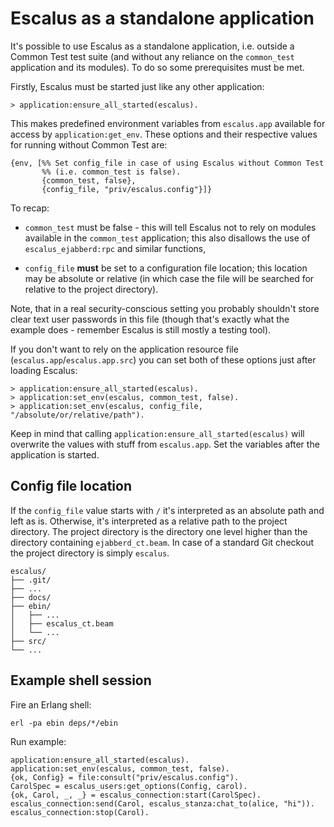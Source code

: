# Escalus as a standalone application

It's possible to use Escalus as a standalone application,
i.e. outside a Common Test test suite (and without any reliance
on the `common_test` application and its modules).
To do so some prerequisites must be met.

Firstly, Escalus must be started just like any other application:

    > application:ensure_all_started(escalus).

This makes predefined environment variables from `escalus.app` available
for access by `application:get_env`.
These options and their respective values for running without Common Test are:

    {env, [%% Set config_file in case of using Escalus without Common Test
           %% (i.e. common_test is false).
           {common_test, false},
           {config_file, "priv/escalus.config"}]}

To recap:

-   `common_test` must be false - this will tell Escalus not to rely on
    modules available in the `common_test` application;
    this also disallows the use of `escalus_ejabberd:rpc` and similar
    functions,

-   `config_file` **must** be set to a configuration file location;
    this location may be absolute or relative (in which case the file will
    be searched for relative to the project directory).

Note, that in a real security-conscious setting you probably shouldn't
store clear text user passwords in this file (though that's exactly what
the example does - remember Escalus is still mostly a testing tool).

If you don't want to rely on the application resource file
(`escalus.app`/`escalus.app.src`) you can set both of these options just
after loading Escalus:

    > application:ensure_all_started(escalus).
    > application:set_env(escalus, common_test, false).
    > application:set_env(escalus, config_file, "/absolute/or/relative/path").

Keep in mind that calling `application:ensure_all_started(escalus)` will
overwrite the values with stuff from `escalus.app`.
Set the variables after the application is started.

## Config file location

If the `config_file` value starts with `/` it's  interpreted as an
absolute path and left as is.
Otherwise, it's interpreted as a relative path to the project directory.
The project directory is the directory one level higher than the directory
containing `ejabberd_ct.beam`.
In case of a standard Git checkout the project directory is simply `escalus`.

    escalus/
    ├── .git/
    ├── ...
    ├── docs/
    ├── ebin/
    │   ├── ...
    │   ├── escalus_ct.beam
    │   └── ...
    ├── src/
    └── ...

## Example shell session

Fire an Erlang shell:

    erl -pa ebin deps/*/ebin

Run example:

    application:ensure_all_started(escalus).
    application:set_env(escalus, common_test, false).
    {ok, Config} = file:consult("priv/escalus.config").
    CarolSpec = escalus_users:get_options(Config, carol).
    {ok, Carol, _, _} = escalus_connection:start(CarolSpec).
    escalus_connection:send(Carol, escalus_stanza:chat_to(alice, "hi")).
    escalus_connection:stop(Carol).
